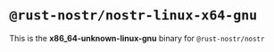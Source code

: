 # `@rust-nostr/nostr-linux-x64-gnu`

This is the **x86_64-unknown-linux-gnu** binary for `@rust-nostr/nostr`
